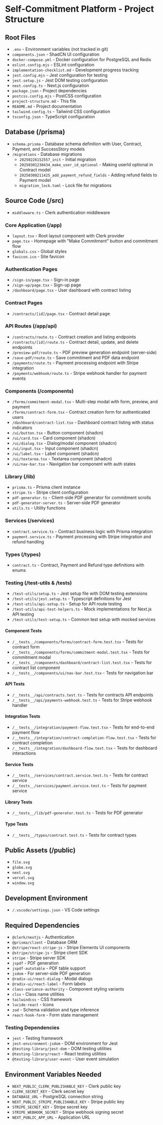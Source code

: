 # Self-Commitment Platform - Project Structure

## Root Files
- `.env` - Environment variables (not tracked in git)
- `components.json` - ShadCN UI configuration
- `docker-compose.yml` - Docker configuration for PostgreSQL and Redis
- `eslint.config.mjs` - ESLint configuration
- `implementation-checklist.md` - Development progress tracking
- `jest.config.mjs` - Jest configuration for testing
- `jest.setup.js` - Jest DOM testing configuration
- `next.config.ts` - Next.js configuration
- `package.json` - Project dependencies
- `postcss.config.mjs` - PostCSS configuration
- `project-structure.md` - This file
- `README.md` - Project documentation
- `tailwind.config.ts` - Tailwind CSS configuration
- `tsconfig.json` - TypeScript configuration

## Database (/prisma)
- `schema.prisma` - Database schema definition with User, Contract, Payment, and SuccessStory models
- `/migrations` - Database migrations
  - `20250226152557_init` - Initial migration
  - `20250301230434_make_user_id_optional` - Making userId optional in Contract model
  - `20250308211425_add_payment_refund_fields` - Adding refund fields to Payment model
  - `migration_lock.toml` - Lock file for migrations

## Source Code (/src)
- `middleware.ts` - Clerk authentication middleware

### Core Application (/app)
- `layout.tsx` - Root layout component with Clerk provider
- `page.tsx` - Homepage with "Make Commitment" button and commitment flow
- `globals.css` - Global styles
- `favicon.ico` - Site favicon

### Authentication Pages
- `/sign-in/page.tsx` - Sign-in page
- `/sign-up/page.tsx` - Sign-up page
- `/dashboard/page.tsx` - User dashboard with contract listing

### Contract Pages
- `/contracts/[id]/page.tsx` - Contract detail page

### API Routes (/app/api)
- `/contracts/route.ts` - Contract creation and listing endpoints
- `/contracts/[id]/route.ts` - Contract detail, update, and delete endpoints
- `/preview-pdf/route.ts` - PDF preview generation endpoint (server-side)
- `/save-pdf/route.ts` - Save commitment and PDF data endpoint
- `/payments/route.ts` - Payment processing endpoint with Stripe integration
- `/payments/webhook/route.ts` - Stripe webhook handler for payment events

### Components (/components)
- `/forms/commitment-modal.tsx` - Multi-step modal with form, preview, and payment
- `/forms/contract-form.tsx` - Contract creation form for authenticated users
- `/dashboard/contract-list.tsx` - Dashboard contract listing with status indicators
- `/ui/button.tsx` - Button component (shadcn)
- `/ui/card.tsx` - Card component (shadcn)
- `/ui/dialog.tsx` - Dialog/modal component (shadcn)
- `/ui/input.tsx` - Input component (shadcn)
- `/ui/label.tsx` - Label component (shadcn)
- `/ui/textarea.tsx` - Textarea component (shadcn)
- `/ui/nav-bar.tsx` - Navigation bar component with auth states

### Library (/lib)
- `prisma.ts` - Prisma client instance
- `stripe.ts` - Stripe client configuration
- `pdf-generator.ts` - Client-side PDF generator for commitment scrolls
- `pdf-generator-server.ts` - Server-side PDF generator
- `utils.ts` - Utility functions

### Services (/services)
- `contract.service.ts` - Contract business logic with Prisma integration
- `payment.service.ts` - Payment processing with Stripe integration and refund handling

### Types (/types)
- `contract.ts` - Contract, Payment and Refund type definitions with enums

### Testing (/test-utils & /__tests__)
- `/test-utils/setup.ts` - Jest setup file with DOM testing extensions
- `/test-utils/jest.setup.ts` - Typescript definitions for Jest
- `/test-utils/api-setup.ts` - Setup for API route testing
- `/test-utils/api-test-helpers.ts` - Mock implementations for Next.js API testing
- `/test-utils/test-setup.ts` - Common test setup with mocked services

#### Component Tests
- `/__tests__/components/forms/contract-form.test.tsx` - Tests for contract form
- `/__tests__/components/forms/commitment-modal.test.tsx` - Tests for commitment modal
- `/__tests__/components/dashboard/contract-list.test.tsx` - Tests for contract list component
- `/__tests__/components/ui/nav-bar.test.tsx` - Tests for navigation bar

#### API Tests
- `/__tests__/api/contracts.test.ts` - Tests for contracts API endpoints
- `/__tests__/api/payments-webhook.test.ts` - Tests for Stripe webhook handler

#### Integration Tests
- `/__tests__/integration/payment-flow.test.tsx` - Tests for end-to-end payment flow
- `/__tests__/integration/contract-completion-flow.test.tsx` - Tests for contract completion
- `/__tests__/integration/dashboard-flow.test.tsx` - Tests for dashboard interactions

#### Service Tests
- `/__tests__/services/contract.service.test.ts` - Tests for contract service
- `/__tests__/services/payment.service.test.ts` - Tests for payment service

#### Library Tests
- `/__tests__/lib/pdf-generator.test.ts` - Tests for PDF generator

#### Type Tests
- `/__tests__/types/contract.test.ts` - Tests for contract types

## Public Assets (/public)
- `file.svg`
- `globe.svg`
- `next.svg`
- `vercel.svg`
- `window.svg`

## Development Environment
- `/.vscode/settings.json` - VS Code settings

## Required Dependencies
- `@clerk/nextjs` - Authentication
- `@prisma/client` - Database ORM
- `@stripe/react-stripe-js` - Stripe Elements UI components
- `@stripe/stripe-js` - Stripe client SDK
- `stripe` - Stripe server SDK
- `jspdf` - PDF generation
- `jspdf-autotable` - PDF table support
- `jsdom` - For server-side PDF generation
- `@radix-ui/react-dialog` - Modal dialogs
- `@radix-ui/react-label` - Form labels
- `class-variance-authority` - Component styling variants
- `clsx` - Class name utilities
- `tailwindcss` - CSS framework
- `lucide-react` - Icons
- `zod` - Schema validation and type inference
- `react-hook-form` - Form state management

### Testing Dependencies
- `jest` - Testing framework
- `jest-environment-jsdom` - DOM environment for Jest
- `@testing-library/jest-dom` - DOM testing utilities
- `@testing-library/react` - React testing utilities
- `@testing-library/user-event` - User event simulation

## Environment Variables Needed
- `NEXT_PUBLIC_CLERK_PUBLISHABLE_KEY` - Clerk public key
- `CLERK_SECRET_KEY` - Clerk secret key
- `DATABASE_URL` - PostgreSQL connection string
- `NEXT_PUBLIC_STRIPE_PUBLISHABLE_KEY` - Stripe public key
- `STRIPE_SECRET_KEY` - Stripe secret key
- `STRIPE_WEBHOOK_SECRET` - Stripe webhook signing secret
- `NEXT_PUBLIC_APP_URL` - Application URL
